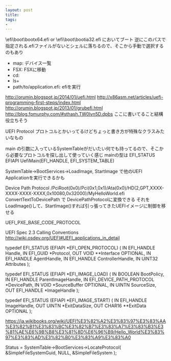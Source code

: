 ```yaml
---
layout: post
title: 
tags:
- 
---
```


\efi\boot\bootx64.efi or \efi\boot\bootia32.efi においてブート
逆にこのパスで指定される.efiファイルがないとシェルに落ちるので、そこから手動で選択するのもあり

+ map: デバイス一覧
+ FSX: FSXに移動
+ cd:
+ ls+
+ path/to/application.efi: efiを実行


http://orumin.blogspot.jp/2014/01/uefi.html
http://x86asm.net/articles/uefi-programming-first-steps/index.html
http://orumin.blogspot.jp/2013/01/grubefi.html
http://blog.fpmurphy.com/#sthash.TW0lvn5D.dpbs
ここに書いてること結構役立ちそう

UEFI Protocol
プロトコルとかいってるけどちょっと書き方が特殊なクラスみたいなもの

main の引数に入っているSystemTableがだいたい何でも持ってるので、そこから必要なプロトコルを探し出して使っていく感じ
mainの型は EFI_STATUS EFIAPI UefiMain(EFI_HANDLE, EFI_SYSTEM_TABLE)

SystemTable->BootServices->LoadImage, StartImage で他のUEFI Applicationを実行できるかも

Device Path Protocol
/PciRoot(0x0)/Pci(0x1,0x1)/Ata(0x0)/HD(2,GPT,XXXX-XXXX-XXXX-XXXX,0x10080,0x32000)/MyHelloWorld.efi
ConvertTextToDevicePath で DevicePathProtocolに変換できる
それをLoadImage()して、StartImage()すれば引っ張ってきたUEFIイメージに制御を移せる

UEFI_PXE_BASE_CODE_PROTOCOL

UEFI Spec 2.3 Calling Conventions
http://wiki.osdev.org/UEFI#UEFI_applications_in_detail

typedef
EFI_STATUS
(EFIAPI *EFI_OPEN_PROTOCOL) (
IN EFI_HANDLE Handle,
IN EFI_GUID *Protocol,
OUT VOID **Interface OPTIONAL,
IN EFI_HANDLE AgentHandle,
IN EFI_HANDLE ControllerHandle,
IN UINT32 Attributes
);

typedef
EFI_STATUS
(EFIAPI *EFI_IMAGE_LOAD) (
IN BOOLEAN BootPolicy,
IN EFI_HANDLE ParentImageHandle,
IN EFI_DEVICE_PATH_PROTOCOL *DevicePath,
IN VOID *SourceBuffer OPTIONAL,
IN UINTN SourceSize,
OUT EFI_HANDLE *ImageHandle
);

typedef
EFI_STATUS
(EFIAPI *EFI_IMAGE_START) (
IN EFI_HANDLE ImageHandle,
OUT UINTN *ExitDataSize,
OUT CHAR16 **ExitData OPTIONAL
);

https://ja.wikibooks.org/wiki/UEFI%E3%82%A2%E3%83%97%E3%83%AA%E3%82%B1%E3%83%BC%E3%82%B7%E3%83%A7%E3%83%B3%E3%81%AE%E6%9B%B8%E3%81%8D%E6%96%B9/Hello_World%E3%83%97%E3%83%AD%E3%82%B0%E3%83%A9%E3%83%A0

  Status = SystemTable->BootServices->LocateProtocol(
    &SimpleFileSystemGuid,
    NULL,
    &SimpleFileSystem
    );